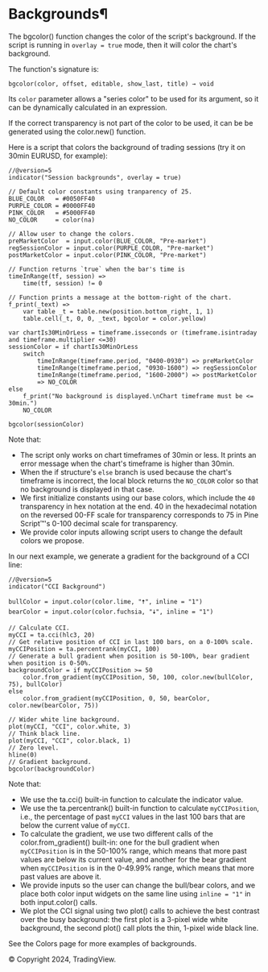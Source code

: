 # Backgrounds¶

The bgcolor() function changes the color of the script's background. If the script is running in `overlay = true` mode, then it will color the chart's background.

The function's signature is:

```pinescript
bgcolor(color, offset, editable, show_last, title) → void
```

Its `color` parameter allows a "series color" to be used for its argument, so it can be dynamically calculated in an expression.

If the correct transparency is not part of the color to be used, it can be be generated using the color.new() function.

Here is a script that colors the background of trading sessions (try it on 30min EURUSD, for example):

```pinescript
//@version=5
indicator("Session backgrounds", overlay = true)

// Default color constants using tranparency of 25.
BLUE_COLOR   = #0050FF40
PURPLE_COLOR = #0000FF40
PINK_COLOR   = #5000FF40
NO_COLOR     = color(na)

// Allow user to change the colors.
preMarketColor  = input.color(BLUE_COLOR, "Pre-market")
regSessionColor = input.color(PURPLE_COLOR, "Pre-market")
postMarketColor = input.color(PINK_COLOR, "Pre-market")

// Function returns `true` when the bar's time is
timeInRange(tf, session) =>
    time(tf, session) != 0

// Function prints a message at the bottom-right of the chart.
f_print(_text) =>
    var table _t = table.new(position.bottom_right, 1, 1)
    table.cell(_t, 0, 0, _text, bgcolor = color.yellow)

var chartIs30MinOrLess = timeframe.isseconds or (timeframe.isintraday and timeframe.multiplier <=30)
sessionColor = if chartIs30MinOrLess
    switch
        timeInRange(timeframe.period, "0400-0930") => preMarketColor
        timeInRange(timeframe.period, "0930-1600") => regSessionColor
        timeInRange(timeframe.period, "1600-2000") => postMarketColor
        => NO_COLOR
else
    f_print("No background is displayed.\nChart timeframe must be <= 30min.")
    NO_COLOR

bgcolor(sessionColor)
```

Note that:

- The script only works on chart timeframes of 30min or less. It prints an error message when the chart's timeframe is higher than 30min.
- When the if structure's `else` branch is used because the chart's timeframe is incorrect, the local block returns the `NO_COLOR` color so that no background is displayed in that case.
- We first initialize constants using our base colors, which include the `40` transparency in hex notation at the end. 40 in the hexadecimal notation on the reversed 00-FF scale for transparency corresponds to 75 in Pine Script™'s 0-100 decimal scale for transparency.
- We provide color inputs allowing script users to change the default colors we propose.

In our next example, we generate a gradient for the background of a CCI line:

```pinescript
//@version=5
indicator("CCI Background")

bullColor = input.color(color.lime, "🠅", inline = "1")
bearColor = input.color(color.fuchsia, "🠇", inline = "1")

// Calculate CCI.
myCCI = ta.cci(hlc3, 20)
// Get relative position of CCI in last 100 bars, on a 0-100% scale.
myCCIPosition = ta.percentrank(myCCI, 100)
// Generate a bull gradient when position is 50-100%, bear gradient when position is 0-50%.
backgroundColor = if myCCIPosition >= 50
    color.from_gradient(myCCIPosition, 50, 100, color.new(bullColor, 75), bullColor)
else
    color.from_gradient(myCCIPosition, 0, 50, bearColor, color.new(bearColor, 75))

// Wider white line background.
plot(myCCI, "CCI", color.white, 3)
// Think black line.
plot(myCCI, "CCI", color.black, 1)
// Zero level.
hline(0)
// Gradient background.
bgcolor(backgroundColor)
```

Note that:

- We use the ta.cci() built-in function to calculate the indicator value.
- We use the ta.percentrank() built-in function to calculate `myCCIPosition`, i.e., the percentage of past `myCCI` values in the last 100 bars that are below the current value of `myCCI`.
- To calculate the gradient, we use two different calls of the color.from_gradient() built-in: one for the bull gradient when `myCCIPosition` is in the 50-100% range, which means that more past values are below its current value, and another for the bear gradient when `myCCIPosition` is in the 0-49.99% range, which means that more past values are above it.
- We provide inputs so the user can change the bull/bear colors, and we place both color input widgets on the same line using `inline = "1"` in both input.color() calls.
- We plot the CCI signal using two plot() calls to achieve the best contrast over the busy background: the first plot is a 3-pixel wide white background, the second plot() call plots the thin, 1-pixel wide black line.

See the Colors page for more examples of backgrounds.

© Copyright 2024, TradingView.
